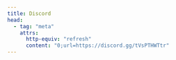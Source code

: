 ```yaml
---
title: Discord
head:
  - tag: "meta"
    attrs:
      http-equiv: "refresh"
      content: "0;url=https://discord.gg/tVsPTHWTtr"
---
```

